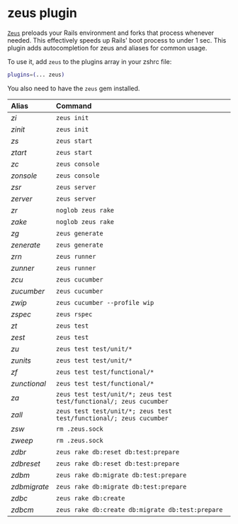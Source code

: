 # zeus plugin

[`Zeus`](https://github.com/burke/zeus) preloads your Rails environment and forks
that process whenever needed. This effectively speeds up Rails' boot process to
under 1 sec. This plugin adds autocompletion for zeus and aliases for common
usage.

To use it, add `zeus` to the plugins array in your zshrc file:

```zsh
plugins=(... zeus)
```

You also need to have the `zeus` gem installed.

| Alias        | Command                                                            |
| :----------- | :----------------------------------------------------------------- |
| _zi_         | `zeus init`                                                        |
| _zinit_      | `zeus init`                                                        |
| _zs_         | `zeus start`                                                       |
| _ztart_      | `zeus start`                                                       |
| _zc_         | `zeus console`                                                     |
| _zonsole_    | `zeus console`                                                     |
| _zsr_        | `zeus server`                                                      |
| _zerver_     | `zeus server`                                                      |
| _zr_         | `noglob zeus rake`                                                 |
| _zake_       | `noglob zeus rake`                                                 |
| _zg_         | `zeus generate`                                                    |
| _zenerate_   | `zeus generate`                                                    |
| _zrn_        | `zeus runner`                                                      |
| _zunner_     | `zeus runner`                                                      |
| _zcu_        | `zeus cucumber`                                                    |
| _zucumber_   | `zeus cucumber`                                                    |
| _zwip_       | `zeus cucumber --profile wip`                                      |
| _zspec_      | `zeus rspec`                                                       |
| _zt_         | `zeus test`                                                        |
| _zest_       | `zeus test`                                                        |
| _zu_         | `zeus test test/unit/*`                                            |
| _zunits_     | `zeus test test/unit/*`                                            |
| _zf_         | `zeus test test/functional/*`                                      |
| _zunctional_ | `zeus test test/functional/*`                                      |
| _za_         | `zeus test test/unit/*; zeus test test/functional/; zeus cucumber` |
| _zall_       | `zeus test test/unit/*; zeus test test/functional/; zeus cucumber` |
| _zsw_        | `rm .zeus.sock`                                                    |
| _zweep_      | `rm .zeus.sock`                                                    |
| _zdbr_       | `zeus rake db:reset db:test:prepare`                               |
| _zdbreset_   | `zeus rake db:reset db:test:prepare`                               |
| _zdbm_       | `zeus rake db:migrate db:test:prepare`                             |
| _zdbmigrate_ | `zeus rake db:migrate db:test:prepare`                             |
| _zdbc_       | `zeus rake db:create`                                              |
| _zdbcm_      | `zeus rake db:create db:migrate db:test:prepare`                   |
